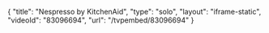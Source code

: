 {
    "title": "Nespresso by KitchenAid",
    "type": "solo",
    "layout": "iframe-static",
    "videoId": "83096694",
    "url": "\/tvpembed\/83096694"
}
